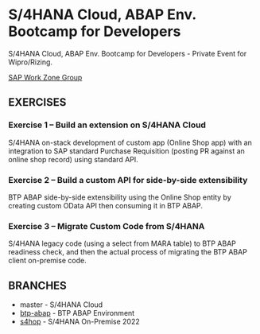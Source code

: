 # S/4HANA Cloud, ABAP Env. Bootcamp for Developers

S/4HANA Cloud, ABAP Env. Bootcamp for Developers - Private Event for Wipro/Rizing.

[SAP Work Zone Group](https://workzone.one.int.sap/site#workzone-home&/groups/h3w4OquDt7IJWBZcCSoDqY/overview_page/uoKGPraonlHiYagjF7KY2s)

## EXERCISES

### Exercise 1 – Build an extension on S/4HANA Cloud

S/4HANA on-stack development of custom app (Online Shop app) with an integration to SAP standard Purchase Requisition (posting PR against an online shop record) using standard API.

### Exercise 2 – Build a custom API for side-by-side extensibility

BTP ABAP side-by-side extensibility using the Online Shop entity by creating custom OData API then consuming it in BTP ABAP.

### Exercise 3 – Migrate Custom Code from S/4HANA

S/4HANA legacy code (using a select from MARA table) to BTP ABAP readiness check, and then the actual process of migrating the BTP ABAP client on-premise code.

## BRANCHES

- master - S/4HANA Cloud
- [btp-abap](tree/btp-abap) - BTP ABAP Environment
- [s4hop](tree/s4hop) - S/4HANA On-Premise 2022